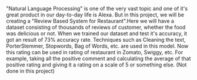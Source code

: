"Natural Language Processing" is one of the very vast topic and one of it's great product in our day-to-day life is Alexa. But in this project, we will be creating a "Review Based System for Restaurant".Here we will have a dataset consisting of thousands of reviews of customer, whether the food was delicious or not. When we trained our dataset and test it's accuracy, it got an result of 73% accuracy rate. Techniques such as Cleaning the text, PorterStemmer, Stopwords, Bag of Words, etc. are used in this model. Now this rating can be used in rating of restaurant in Zomato, Swiggy, etc. For example, taking all the positive comment and calculating the average of that positive rating and giving it a rating on a scale of 5 or something else. (Not done in this project)
